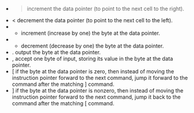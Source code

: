 * >	increment the data pointer (to point to the next cell to the right).
* <	decrement the data pointer (to point to the next cell to the left).
* +	increment (increase by one) the byte at the data pointer.
* -	decrement (decrease by one) the byte at the data pointer.
* .	output the byte at the data pointer.
* ,	accept one byte of input, storing its value in the byte at the data pointer.
* [	if the byte at the data pointer is zero, then instead of moving the instruction pointer forward to the next command, jump it forward to the command after the matching ] command.
* ]	if the byte at the data pointer is nonzero, then instead of moving the instruction pointer forward to the next command, jump it back to the command after the matching [ command.